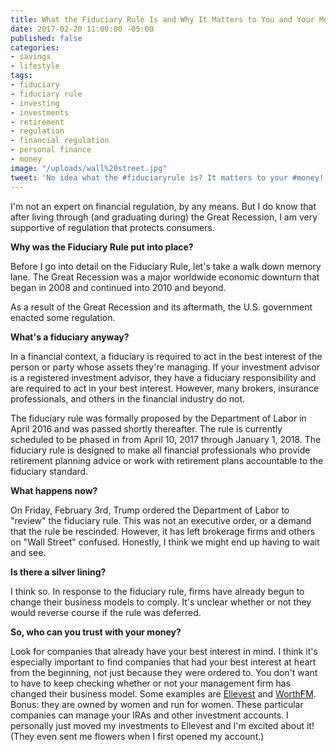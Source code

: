 ```yaml
---
title: What the Fiduciary Rule Is and Why It Matters to You and Your Money
date: 2017-02-20 11:00:00 -05:00
published: false
categories:
- savings
- lifestyle
tags:
- fiduciary
- fiduciary rule
- investing
- investments
- retirement
- regulation
- financial regulation
- personal finance
- money
image: "/uploads/wall%20street.jpg"
tweet: 'No idea what the #fiduciaryrule is? It matters to your #money!'
---
```


I'm not an expert on financial regulation, by any means. But I do know that after living through (and graduating during) the Great Recession, I am very supportive of regulation that protects consumers.

**Why was the Fiduciary Rule put into place?**

Before I go into detail on the Fiduciary Rule, let's take a walk down memory lane. The Great Recession was a major worldwide economic downturn that began in 2008 and continued into 2010 and beyond.

As a result of the Great Recession and its aftermath, the U.S. government enacted some regulation.

**What's a fiduciary anyway?**

In a financial context, a fiduciary is required to act in the best interest of the person or party whose assets they're managing. If your investment advisor is a registered investment advisor, they have a fiduciary responsibility and are required to act in your best interest. However, many brokers, insurance professionals, and others in the financial industry do not.

The fiduciary rule was formally proposed by the Department of Labor in April 2016 and was passed shortly thereafter. The rule is currently scheduled to be phased in from April 10, 2017 through January 1, 2018. The fiduciary rule is designed to make all financial professionals who provide retirement planning advice or work with retirement plans accountable to the fiduciary standard.

**What happens now?**

On Friday, February 3rd, Trump ordered the Department of Labor to "review" the fiduciary rule. This was not an executive order, or a demand that the rule be rescinded. However, it has left brokerage firms and others on "Wall Street" confused. Honestly, I think we might end up having to wait and see.

**Is there a silver lining?**

I think so. In response to the fiduciary rule, firms have already begun to change their business models to comply. It's unclear whether or not they would reverse course if the rule was deferred. 

**So, who can you trust with your money?**

Look for companies that already have your best interest in mind. I think it's especially important to find companies that had your best interest at heart from the beginning, not just because they were ordered to. You don't want to have to keep checking whether or not your management firm has changed their business model. Some examples are [Ellevest](ellevest.com) and [WorthFM](worthfm.com). Bonus: they are owned by women and run for women. These particular companies can manage your IRAs and other investment accounts. I personally just moved my investments to Ellevest and I'm excited about it! (They even sent me flowers when I first opened my account.)